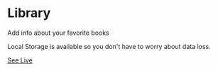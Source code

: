 # Library

Add info about your favorite books

Local Storage is available so you don't have to worry about data loss.

[See Live](https://ajay117.github.io/library/)
